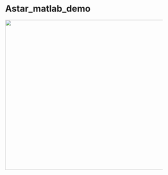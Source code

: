 # Astar_matlab_demo

<p align="center">
  <img src="https://github.com/MEZHANGYUE/MyTrajectoryGeneration/blob/main/file/3.gif" width = "840" height = "480"/>
</p>
